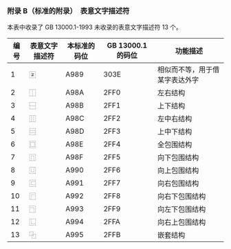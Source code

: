 ### 附录 B（标准的附录）　表意文字描述符
本表中收录了 GB 13000.1-1993 未收录的表意文字描述符 13 个。

|编号|表意文字描述符|本标准的码位|GB 13000.1 的码位|功能描述|
|-|-|-|-|-|
|1|〾|A989|303E|相似而不等，用于借某字表达外字|
|2|⿰|A98A|2FF0|左右结构|
|3|⿱|A98B|2FF1|上下结构|
|4|⿲|A98C|2FF2|左中右结构|
|5|⿳|A98D|2FF3|上中下结构|
|6|⿴|A98E|2FF4|全包围结构|
|7|⿵|A98F|2FF5|向下包围结构|
|8|⿶|A990|2FF6|向上包围结构|
|9|⿷|A991|2FF7|向右包围结构|
|10|⿸|A992|2FF8|向右下包围结构|
|11|⿹|A993|2FF9|向左下包围结构|
|12|⿺|A994|2FFA|向右上包围结构|
|13|⿻|A995|2FFB|嵌套结构|

